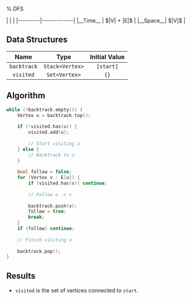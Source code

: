 % DFS

<div class="no-stretch">
|         |             |
|---------|-------------|
|__Time__ | $|V| + |E|$ |
|__Space__| $|V|$       |
</div>

## Data Structures
| Name        | Type            | Initial Value |
|:-----------:|:---------------:|:-------------:|
| `backtrack` | `Stack<Vertex>` | `[start]`     |
| `visited`   | `Set<Vertex>`   | `{}`          |

## Algorithm
```c++
while (!backtrack.empty()) {
    Vertex u = backtrack.top();
    
    if (!visited.has(u)) {
        visited.add(u);
        
        // Start visiting u
    } else {
        // Backtrack to u
    }
    
    bool follow = false;
    for (Vertex v : E[u]) {
        if (visited.has(v)) continue;
        
        // Follow u -> v
        
        backtrack.push(v);
        follow = true;
        break;
    }
    if (follow) continue;
    
    // Finish visiting u
    
    backtrack.pop();
}
```

## Results
- `visited` is the set of vertices connected to `start`.
